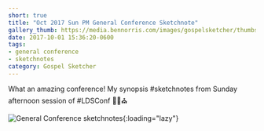 ```yaml
---
short: true
title: "Oct 2017 Sun PM General Conference Sketchnote"
gallery_thumb: https://media.bennorris.com/images/gospelsketcher/thumbs/oct-17-5-sun-pm.jpg
date: 2017-10-01 15:36:20-0600
tags:
- general conference
- sketchnotes
category: Gospel Sketcher
---
```


What an amazing conference! My synopsis #sketchnotes from Sunday afternoon session of #LDSConf ✍🏼⛪️

![General Conference sketchnotes](https://media.bennorris.com/images/gospelsketcher/general-conference/oct-2017/oct-17-5-sun-pm.jpg){:loading="lazy"}
